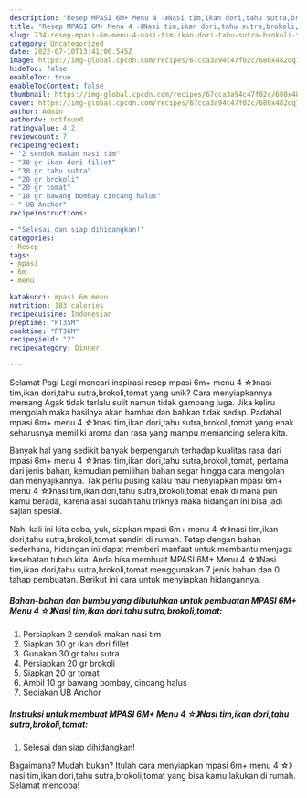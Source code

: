 ```yaml
---
description: "Resep MPASI 6M+ Menu 4 ☆》Nasi tim,ikan dori,tahu sutra,brokoli,tomat yang Lezat Sekali, Enak"
title: "Resep MPASI 6M+ Menu 4 ☆》Nasi tim,ikan dori,tahu sutra,brokoli,tomat yang Lezat Sekali, Enak"
slug: 734-resep-mpasi-6m-menu-4-nasi-tim-ikan-dori-tahu-sutra-brokoli-tomat-yang-lezat-sekali-enak
category: Uncategorized
date: 2022-07-10T13:41:06.545Z
image: https://img-global.cpcdn.com/recipes/67cca3a94c47f02c/680x482cq70/mpasi-6m-menu-4-nasi-timikan-doritahu-sutrabrokolitomat-foto-resep-utama.jpg
hideToc: false
enableToc: true
enableTocContent: false
thumbnail: https://img-global.cpcdn.com/recipes/67cca3a94c47f02c/680x482cq70/mpasi-6m-menu-4-nasi-timikan-doritahu-sutrabrokolitomat-foto-resep-utama.jpg
cover: https://img-global.cpcdn.com/recipes/67cca3a94c47f02c/680x482cq70/mpasi-6m-menu-4-nasi-timikan-doritahu-sutrabrokolitomat-foto-resep-utama.jpg
author: Admin
authorAv: notfound
ratingvalue: 4.2
reviewcount: 7
recipeingredient:
- "2 sendok makan nasi tim"
- "30 gr ikan dori fillet"
- "30 gr tahu sutra"
- "20 gr brokoli"
- "20 gr tomat"
- "10 gr bawang bombay cincang halus"
- " UB Anchor"
recipeinstructions:

- "Selesai dan siap dihidangkan!"
categories:
- Resep
tags:
- mpasi
- 6m
- menu

katakunci: mpasi 6m menu 
nutrition: 183 calories
recipecuisine: Indonesian
preptime: "PT35M"
cooktime: "PT36M"
recipeyield: "2"
recipecategory: Dinner

---
```



Selamat Pagi Lagi mencari inspirasi resep mpasi 6m+ menu 4 ☆》nasi tim,ikan dori,tahu sutra,brokoli,tomat yang unik? Cara menyiapkannya memang Agak tidak terlalu sulit namun tidak gampang juga. Jika keliru mengolah maka hasilnya akan hambar dan bahkan tidak sedap. Padahal mpasi 6m+ menu 4 ☆》nasi tim,ikan dori,tahu sutra,brokoli,tomat yang enak seharusnya memiliki aroma dan rasa yang mampu memancing selera kita.




Banyak hal yang sedikit banyak berpengaruh terhadap kualitas rasa dari mpasi 6m+ menu 4 ☆》nasi tim,ikan dori,tahu sutra,brokoli,tomat, pertama dari jenis bahan, kemudian pemilihan bahan segar hingga cara mengolah dan menyajikannya. Tak perlu pusing kalau mau menyiapkan mpasi 6m+ menu 4 ☆》nasi tim,ikan dori,tahu sutra,brokoli,tomat enak di mana pun kamu berada, karena asal sudah tahu triknya maka hidangan ini bisa jadi sajian spesial.


Nah, kali ini kita coba, yuk, siapkan mpasi 6m+ menu 4 ☆》nasi tim,ikan dori,tahu sutra,brokoli,tomat sendiri di rumah. Tetap dengan bahan sederhana, hidangan ini dapat memberi manfaat untuk membantu menjaga kesehatan tubuh kita. Anda bisa membuat MPASI 6M+ Menu 4 ☆》Nasi tim,ikan dori,tahu sutra,brokoli,tomat menggunakan 7 jenis bahan dan 0 tahap pembuatan. Berikut ini cara untuk menyiapkan hidangannya.

<!--inarticleads1-->

##### Bahan-bahan dan bumbu yang dibutuhkan untuk pembuatan MPASI 6M+ Menu 4 ☆》Nasi tim,ikan dori,tahu sutra,brokoli,tomat:

1. Persiapkan 2 sendok makan nasi tim
1. Siapkan 30 gr ikan dori fillet
1. Gunakan 30 gr tahu sutra
1. Persiapkan 20 gr brokoli
1. Siapkan 20 gr tomat
1. Ambil 10 gr bawang bombay, cincang halus
1. Sediakan  UB Anchor




<!--inarticleads2-->

##### Instruksi untuk membuat MPASI 6M+ Menu 4 ☆》Nasi tim,ikan dori,tahu sutra,brokoli,tomat:


1. Selesai dan siap dihidangkan!



Bagaimana? Mudah bukan? Itulah cara menyiapkan mpasi 6m+ menu 4 ☆》nasi tim,ikan dori,tahu sutra,brokoli,tomat yang bisa kamu lakukan di rumah. Selamat mencoba!
